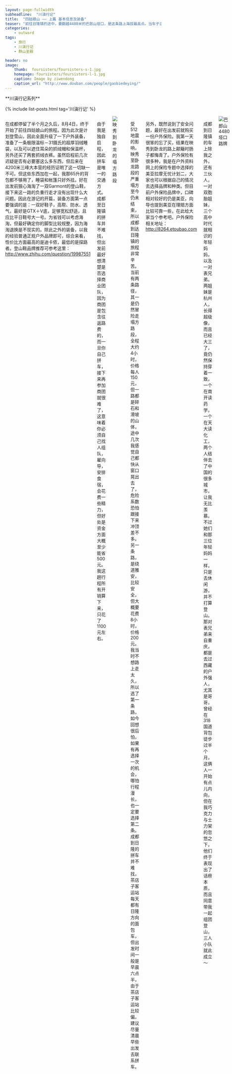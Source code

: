 ```yaml
---
layout: page-fullwidth
subheadline:  "川滇行记"
title:  "四姑娘山 —— 上篇 基本信息及装备"
teaser: "前往日隆镇的途中，要翻越4480米的巴郎山垭口，是这条路上海拔最高点。当车子沿着盘山公路逐渐爬升，雾气变得越来越浓重，高反也开始渐渐出现，呼吸变得有些困难，身体关节隐痛，伴随轻微的头晕，而温度也开始变低，坐在车里也会明显感到疲惫。尽管如此，途中还是看到了几位骑行的牛人，在雨雾与冷风中竭力向上，恐怕只有真正走过这条路后，才更能意识到到这些骑行者的勇气有多值得敬佩。"
categories:
    - outward
tags:
    - 旅行
    - 川滇行记
    - 群山圣殿

header: no
image:
    thumb:  foursisters/foursisters-s-1.jpg
    homepage: foursisters/foursisters-l-1.jpg
    caption: Image by ziwendong
    caption_url: "http://www.douban.com/people/gaobiedeying/"
---
```

<div class="row">
<div class="medium-4 medium-push-8 columns" markdown="1">
<div class="show-for-large-up">
<div class="panel radius" markdown="1">
**川滇行记系列**

{% include list-posts.html tag='川滇行记' %}

</div>
</div>
</div><!-- /.medium-4.columns -->


<div class="medium-8 medium-pull-4 columns" markdown="1">


在成都停留了半个月之久后，8月4日，终于开始了前往四姑娘山的旅程。因为此次是计划登雪山，因此全面升级了一下户外装备，准备了一条极限温标－31摄氏的超厚羽绒睡袋，以及可以遮住耳朵的抓绒帽和保温杯，另外还买了两套抓绒衣裤。虽然启程前几次迟疑是否有必要塞这么多东西，但后来在4200米三峰大本营的经历证明了这一切缺一不可。但这些东西加在一起，我那65升的背包都不够用了，睡袋和帐篷只好外挂。好在出发前狠心海淘了一双Garmont的登山鞋，接下来这一路的负重行走才没有出现什么大问题。因此在游记的开篇，装备方面第一点要强调的是：一双好鞋子，高帮、防水、透气，最好是GTX＋V底，足够宽松舒适，且应比平日鞋号大一号。为省钱可以考虑海淘，但最好确定你的脚型比较规整，因为海淘退换是不现实的。除此之外的装备，以我的经验普通正规户外品牌即可，综合来看，性价比方面最高的是迪卡侬，最低的是探路者。登山鞋品牌推荐可参考这里：http://www.zhihu.com/question/19987551

由于我是独自启程，因此拼车是唯一的交通方式。成都至日隆镇的拼车并不难找，但出发前最好想清楚是否选择商业团队，因为商团是包含往返路费的，而一旦你自己拼车，接下来再参加商团就很难了，这意味着你必须自己找人组队，雇向导，安排食宿，会花费一些精力，但好处是资金方面大概至少能省500元。我这趟行程所有开销算下来，只花了1100元左右。

<img src="{{ site.url }}/images/foursisters/foursisters (1).jpg" alt="映秀到卧龙的塌方路段">

~~~
映秀到卧龙的塌方路段
~~~

受512地震的影响，映秀至卧龙路段的严重塌方至今仍未结束，所以成都到达日隆镇的旅程非常辛苦。当前有两条路径，其一是仍然冒险走塌方路段，全程大约4小时，价格每人150元，但一路都是碎石和滑坡的山体，途中几次我感觉自己都快从窗口晃出去了，危险系数恐怕跟接下来冲顶差不多。另一条路，是绕道雅安，比较安全，但大概要花费8小时，价格200元。我当时不想路上走太久，所以选了第一条路，如今回想很后怕，如果有再选择一次的机会，哪怕行程漫长，也一定要选择第二条。成都到日隆的拼车并不难找，茶店子客运站每天都有日隆方向的面包车，但出发时间一般是早晨六点半，由于茶店子客运站比较偏，建议尽量清晨早些出发去联系拼车。

另外，既然说到了安全问题，最好在出发前就购买一份户外保险。我第一天很笨的忘了买，结果在映秀到卧龙的路上颠簸时肠子都悔青了。户外保险有很多种，我是在户外资料网上的保险专题中选择的美亚拉摩无忧计划二，大家也可以根据自己的情况去选择品牌和种类。但目前户外保险品牌中，口碑相对较好的仍是美亚，向导也提到美亚在理赔方面比较可靠一些，在此给大家当个参考吧。户外保险相关地址：http://8264.etoubao.com

成都到日隆镇的车上除我之外，还有三伙人，一对双胞胎姐妹，三个高中时代就相识的年轻妈妈，以及一对表兄弟。两姐妹是杭州人，长得超级像，而且已经大三了，竟仍然保持穿着一致，一个在南开读药学，一个在天大读化工，两个人结伴去了中国的很多城市，让我无比羡慕。不过她们和那三位年轻妈妈一样，只是去休闲游，并不打算登山。那对表兄弟来自重庆，都是去过西藏的户外强人，尤其是哥哥，曾经在318国道背包徒步过半个月，这俩人一开始有点儿内向，但在我巧克力与士力架的忽悠之下，他们终于表现出了话痨本质，而且同意带我一起组团登山，三人小队就此成立～

<img src="{{ site.url }}/images/foursisters/foursisters (2).jpg" alt="巴郎山4480垭口路牌">

~~~
巴郎山4480垭口路牌
~~~

前往日隆镇的途中，要翻越4480米的巴郎山垭口，是这条路上海拔最高点。当车子沿着盘山公路逐渐爬升，雾气变得越来越浓重，高反也开始渐渐出现，呼吸变得有些困难，身体关节隐痛，伴随轻微的头晕，而温度也开始变低，坐在车里也会明显感到疲惫。尽管如此，途中还是看到了几位骑行的牛人，在雨雾与冷风中竭力向上，恐怕只有真正走过这条路后，才更能意识到到这些骑行者的勇气有多值得敬佩。

<img src="{{ site.url }}/images/foursisters/foursisters (23).jpg" alt="从垭口下降后，风雨也便止息了。已进入四姑娘山区域。">
<img src="{{ site.url }}/images/foursisters/foursisters (3).jpg" alt="从垭口下降后，风雨也便止息了。已进入四姑娘山区域。">

~~~
从垭口下降后，风雨也便止息了。已进入四姑娘山区域。
~~~

刚刚抵达日隆镇，我就被这个山间小镇的现代化震惊了，这里的房子都是统一规划的藏式风格，不仅色彩丰富，规整舒适仅也远超东部的很多地区。当晚我们听司机的建议，选择住在摄友之家。80元一天的标准间，条件和城市里一样好，而且床铺超柔软。如果想节省一些，明月山庄还有35元一天的多人间床位可选。

关于向导，一开始我还担心到当地后不好找到，后来才发现其实正是在日隆镇才会有更多准确的信息，商业团队并非那么可靠。我们最终选择的是杨二哥，目的地为更有挑战性的三峰。杨二哥承诺会为我们另外配一名协作，并提供两匹驮行李的马和冲顶时的安全装备，加上长坪沟门票150元，旅游巴士20元。最终全部开销均分后每人710元。

日隆镇当地盛产松茸，镇子上的饭馆大多以松茸炖鸡为招牌菜，大概80一份，也不贵，但因为行程匆忙，加上自己食量有限不想浪费，我最后也没尝过味道。实际上在日隆的几天都是在同一家名为成都饭店的小馆子吃的，卫生状况经不住计较，但味道尚可，老板年轻热心，价格也比较实在，很适合我这种单独一个人的食客。

由日隆镇出发，有三条沟可逛，长坪沟，海子沟，双桥沟。长坪沟150元，海子沟和双桥都是60元，其中双桥沟稍远，在镇子下边，但据说风景最好。由于我们是登三峰，所以选择从长坪沟走马道上山。四姑娘山景区的门票有效期是三天，超期一天加收30，但前提是不出景区，景区内可露营，也有旅舍可住。因此如果想多玩几天，也可以考虑住在景区里。


<img src="{{ site.url }}/images/foursisters/foursisters (22).jpg" alt="抵达日隆镇，照片中可以看见双胞胎姐妹哦～">

~~~
抵达日隆镇，照片中可以看见双胞胎姐妹哦～
~~~

作为一个从未到过高海拔地区的人，第一晚我虽略感头痛，并在上楼梯时有些气喘，但很轻微，经过一晚的休整，5日早晨起来后所有症状都消失了，因此按约定和两兄弟一同出发。我们的行程计划是2天，第一天早晨九点半上山，下午抵达海拔4200米的三峰大本营，露营一晚适应高海拔后，第二天凌晨三点再出发冲顶。

除了冲顶时的安全装备和烧水用的炊具这些公用装备外，个人所需要携带的装备主要有：帐篷、睡袋、防潮垫、登山杖（走斜切路和碎石滩的经历证明，最好能有两根），高热量及易冲泡的路餐（不需要太多，我的路餐最后只吃掉一半，因为到时候会很疲惫，连吃东西的心情都没有，不饿就只想睡），防水防风性能较好的冲锋衣裤，抓绒衣裤两套（冲顶时很冷，需要都穿上），抓绒帽子，手套，遮阳帽，SPF50以上的防晒霜，塑料袋（装垃圾），冲顶包，保温壶，头灯，防水地布。当然，还有用来记录美景的相机～ 另外，所谓缓解高反的药物还是别带了，反正我吃了也没用。而且正如向导所说，最好不要吃药，让身体自己去适应。高反程度轻重跟身体素质没什么关系，最好听天由命，顺其自然。
